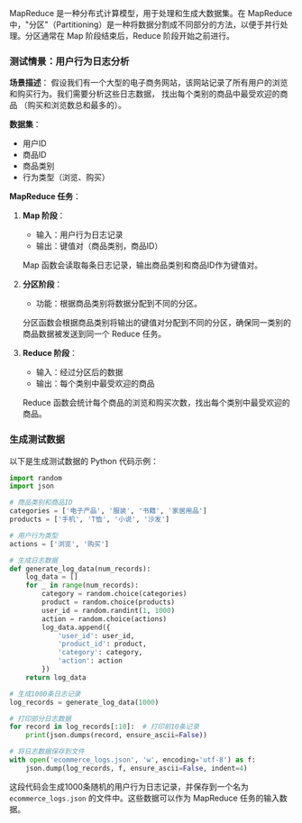 MapReduce 是一种分布式计算模型，用于处理和生成大数据集。在 MapReduce 中，"分区"（Partitioning）是一种将数据分割成不同部分的方法，以便于并行处理。分区通常在 Map 阶段结束后，Reduce 阶段开始之前进行。

### 测试情景：用户行为日志分析

**场景描述**：
假设我们有一个大型的电子商务网站，该网站记录了所有用户的浏览和购买行为。我们需要分析这些日志数据，
找出每个类别的商品中最受欢迎的商品 （购买和浏览数总和最多的）。

**数据集**：
- 用户ID
- 商品ID
- 商品类别
- 行为类型（浏览、购买）

**MapReduce 任务**：

1. **Map 阶段**：
    - 输入：用户行为日志记录
    - 输出：键值对（商品类别，商品ID）

   Map 函数会读取每条日志记录，输出商品类别和商品ID作为键值对。

2. **分区阶段**：
    - 功能：根据商品类别将数据分配到不同的分区。

   分区函数会根据商品类别将输出的键值对分配到不同的分区，确保同一类别的商品数据被发送到同一个 Reduce 任务。

3. **Reduce 阶段**：
    - 输入：经过分区后的数据
    - 输出：每个类别中最受欢迎的商品

   Reduce 函数会统计每个商品的浏览和购买次数，找出每个类别中最受欢迎的商品。

### 生成测试数据

以下是生成测试数据的 Python 代码示例：

```python
import random
import json

# 商品类别和商品ID
categories = ['电子产品', '服装', '书籍', '家居用品']
products = ['手机', 'T恤', '小说', '沙发']

# 用户行为类型
actions = ['浏览', '购买']

# 生成日志数据
def generate_log_data(num_records):
    log_data = []
    for _ in range(num_records):
        category = random.choice(categories)
        product = random.choice(products)
        user_id = random.randint(1, 1000)
        action = random.choice(actions)
        log_data.append({
            'user_id': user_id,
            'product_id': product,
            'category': category,
            'action': action
        })
    return log_data

# 生成1000条日志记录
log_records = generate_log_data(1000)

# 打印部分日志数据
for record in log_records[:10]:  # 打印前10条记录
    print(json.dumps(record, ensure_ascii=False))

# 将日志数据保存到文件
with open('ecommerce_logs.json', 'w', encoding='utf-8') as f:
    json.dump(log_records, f, ensure_ascii=False, indent=4)
```

这段代码会生成1000条随机的用户行为日志记录，并保存到一个名为 `ecommerce_logs.json` 的文件中。这些数据可以作为 MapReduce 任务的输入数据。
